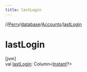 ```yaml
---
title: lastLogin
---
```

//[Perry](../../../index.html)/[database](../index.html)/[Accounts](index.html)/[lastLogin](last-login.html)



# lastLogin



[jvm]\
val [lastLogin](last-login.html): Column<[Instant](https://docs.oracle.com/javase/8/docs/api/java/time/Instant.html)?>




